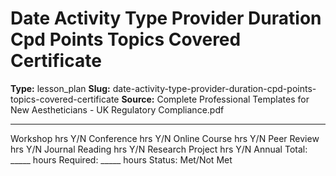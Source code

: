 # Date Activity Type Provider Duration Cpd Points Topics Covered Certificate

**Type:** lesson_plan
**Slug:** date-activity-type-provider-duration-cpd-points-topics-covered-certificate
**Source:** Complete Professional Templates for New Aestheticians - UK Regulatory Compliance.pdf

---

Workshop hrs Y/N
Conference hrs Y/N
Online Course hrs Y/N
Peer Review hrs Y/N
Journal Reading hrs Y/N
Research Project hrs Y/N
Annual Total: _____ hours Required: _____ hours Status: Met/Not Met